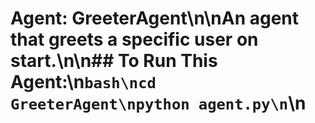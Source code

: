 # Agent: GreeterAgent\n\nAn agent that greets a specific user on start.\n\n## To Run This Agent:\n```bash\ncd GreeterAgent\npython agent.py\n```\n